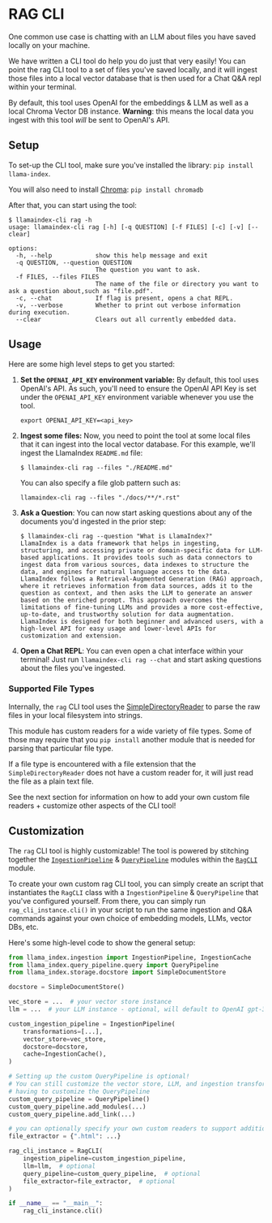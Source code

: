 # RAG CLI

One common use case is chatting with an LLM about files you have saved locally on your machine.

We have written a CLI tool do help you do just that very easily! You can point the rag CLI tool to a set of files you've saved locally, and it will ingest those files into a local vector database that is then used for a Chat Q&A repl within your terminal.

By default, this tool uses OpenAI for the embeddings & LLM as well as a local Chroma Vector DB instance. **Warning**: this means the local data you ingest with this tool _will_ be sent to OpenAI's API.

## Setup

To set-up the CLI tool, make sure you've installed the library: `pip install llama-index`.

You will also need to install [Chroma](/docs/examples/vector_stores/ChromaIndexDemo.ipynb): `pip install chromadb`

After that, you can start using the tool:

```shell
$ llamaindex-cli rag -h
usage: llamaindex-cli rag [-h] [-q QUESTION] [-f FILES] [-c] [-v] [--clear]

options:
  -h, --help            show this help message and exit
  -q QUESTION, --question QUESTION
                        The question you want to ask.
  -f FILES, --files FILES
                        The name of the file or directory you want to ask a question about,such as "file.pdf".
  -c, --chat            If flag is present, opens a chat REPL.
  -v, --verbose         Whether to print out verbose information during execution.
  --clear               Clears out all currently embedded data.
```

## Usage

Here are some high level steps to get you started:

1. **Set the `OPENAI_API_KEY` environment variable:** By default, this tool uses OpenAI's API. As such, you'll need to ensure the OpenAI API Key is set under the `OPENAI_API_KEY` environment variable whenever you use the tool.
   ```shell
   export OPENAI_API_KEY=<api_key>
   ```
1. **Ingest some files:** Now, you need to point the tool at some local files that it can ingest into the local vector database. For this example, we'll ingest the LlamaIndex `README.md` file:
   ```shell
   $ llamaindex-cli rag --files "./README.md"
   ```
   You can also specify a file glob pattern such as:
   ```shell
   llamaindex-cli rag --files "./docs/**/*.rst"
   ```
1. **Ask a Question**: You can now start asking questions about any of the documents you'd ingested in the prior step:
   ```shell
   $ llamaindex-cli rag --question "What is LlamaIndex?"
   LlamaIndex is a data framework that helps in ingesting, structuring, and accessing private or domain-specific data for LLM-based applications. It provides tools such as data connectors to ingest data from various sources, data indexes to structure the data, and engines for natural language access to the data. LlamaIndex follows a Retrieval-Augmented Generation (RAG) approach, where it retrieves information from data sources, adds it to the question as context, and then asks the LLM to generate an answer based on the enriched prompt. This approach overcomes the limitations of fine-tuning LLMs and provides a more cost-effective, up-to-date, and trustworthy solution for data augmentation. LlamaIndex is designed for both beginner and advanced users, with a high-level API for easy usage and lower-level APIs for customization and extension.
   ```
1. **Open a Chat REPL**: You can even open a chat interface within your terminal! Just run `llamaindex-cli rag --chat` and start asking questions about the files you've ingested.

### Supported File Types

Internally, the `rag` CLI tool uses the [SimpleDirectoryReader](/api/llama_index.readers.SimpleDirectoryReader.rst) to parse the raw files in your local filesystem into strings.

This module has custom readers for a wide variety of file types. Some of those may require that you `pip install` another module that is needed for parsing that particular file type.

If a file type is encountered with a file extension that the `SimpleDirectoryReader` does not have a custom reader for, it will just read the file as a plain text file.

See the next section for information on how to add your own custom file readers + customize other aspects of the CLI tool!

## Customization

The `rag` CLI tool is highly customizable! The tool is powered by stitching together the [`IngestionPipeline`](/module_guides/loading/ingestion_pipeline/root.rst) & [`QueryPipeline`](/module_guides/querying/pipeline/root.rst) modules within the [`RagCLI`](https://github.com/run-llama/llama_index/blob/main/llama_index/command_line/rag.py) module.

To create your own custom rag CLI tool, you can simply create an script that instantiates the `RagCLI` class with a `IngestionPipeline` & `QueryPipeline` that you've configured yourself. From there, you can simply run `rag_cli_instance.cli()` in your script to run the same ingestion and Q&A commands against your own choice of embedding models, LLMs, vector DBs, etc.

Here's some high-level code to show the general setup:

```python
from llama_index.ingestion import IngestionPipeline, IngestionCache
from llama_index.query_pipeline.query import QueryPipeline
from llama_index.storage.docstore import SimpleDocumentStore

docstore = SimpleDocumentStore()

vec_store = ...  # your vector store instance
llm = ...  # your LLM instance - optional, will default to OpenAI gpt-3.5-turbo

custom_ingestion_pipeline = IngestionPipeline(
    transformations=[...],
    vector_store=vec_store,
    docstore=docstore,
    cache=IngestionCache(),
)

# Setting up the custom QueryPipeline is optional!
# You can still customize the vector store, LLM, and ingestion transformations without
# having to customize the QueryPipeline
custom_query_pipeline = QueryPipeline()
custom_query_pipeline.add_modules(...)
custom_query_pipeline.add_link(...)

# you can optionally specify your own custom readers to support additional file types.
file_extractor = {".html": ...}

rag_cli_instance = RagCLI(
    ingestion_pipeline=custom_ingestion_pipeline,
    llm=llm,  # optional
    query_pipeline=custom_query_pipeline,  # optional
    file_extractor=file_extractor,  # optional
)

if __name__ == "__main__":
    rag_cli_instance.cli()
```
